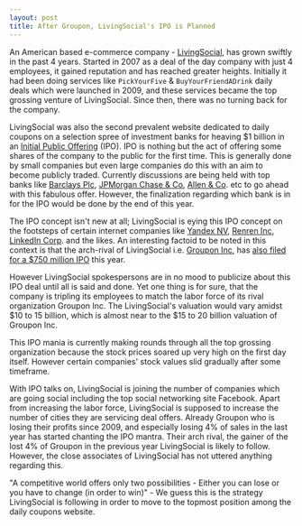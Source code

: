 ```yaml
---
layout: post
title: After Groupon, LivingSocial's IPO is Planned
---
```


An American based e-commerce company - <a href="http://www.livingsocial.com/">LivingSocial</a>, has grown swiftly in the past 4 years. Started in 2007 as a deal of the day company with just 4 employees, it gained reputation and has reached greater heights. Initially it had been doing services like `PickYourFive` & `BuyYourFriendADrink` daily deals which were launched in 2009, and these services became the top grossing venture of LivingSocial. Since then, there was no turning back for the company.

LivingSocial was also the second prevalent website dedicated to daily coupons on a selection spree of investment banks for heaving $1 billion in an <a href="http://en.wikipedia.org/wiki/Initial_public_offering">Initial Public Offering</a> (IPO). IPO is nothing but the act of offering some shares of the company to the public for the first time. This is generally done by small companies but even large companies do this with an aim to become publicly traded. Currently discussions are being held with top banks like <a href="http://group.barclays.com/Home">Barclays Plc</a>, <a href="http://www.jpmorgan.com/pages/jpmorgan">JPMorgan Chase &amp; Co</a>, <a href="http://en.wikipedia.org/wiki/Allen_%26_Company">Allen &amp; Co</a>. etc to go ahead with this fabulous offer. However, the finalization regarding which bank is in for the IPO would be done by the end of this year.

The IPO concept isn't new at all; LivingSocial is eying this IPO concept on the footsteps of certain internet companies like <a href="http://seekingalpha.com/article/271259-ipo-preview-yandex-n-v-russian-search-engine">Yandex NV</a>, <a href="http://renren-inc.com/en/">Renren Inc</a>, <a href="http://www.reuters.com/article/2011/01/28/us-linkedin-ipo-idUSTRE70Q8UA20110128">LinkedIn Corp</a>. and the likes. An interesting factoid to be noted in this context is that the arch-rival of LivingSocial i.e. <a href="http://www.groupon.com/">Groupon Inc</a>, has <a href="/2011/ahead-of-ipo-some-skeptical-of-groupons-value/">also filed for a $750 million IPO</a> this year.

However LivingSocial spokespersons are in no mood to publicize about this IPO deal until all is said and done. Yet one thing is for sure, that the company is tripling its employees to match the labor force of its rival organization Groupon Inc. The LivingSocial's valuation would vary amidst $10 to 15 billion, which is almost near to the $15 to 20 billion valuation of Groupon Inc.

This IPO mania is currently making rounds through all the top grossing organization because the stock prices soared up very high on the first day itself. However certain companies' stock values slid gradually after some timeframe.

With IPO talks on, LivingSocial is joining the number of companies which are going social including the top social networking site Facebook. Apart from increasing the labor force, LivingSocial is supposed to increase the number of cities they are servicing deal offers. Already Groupon who is losing their profits since 2009, and especially losing 4% of sales in the last year has started chanting the IPO mantra. Their arch rival, the gainer of the lost 4% of Groupon in the previous year LivingSocial is likely to follow. However, the close associates of LivingSocial has not uttered anything regarding this.

"A competitive world offers only two possibilities - Either you can lose or you have to change (in order to win)" - We guess this is the strategy LivingSocial is following in order to move to the topmost position among the daily coupons website.

